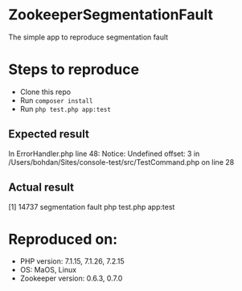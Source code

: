 # ZookeeperSegmentationFault
The simple app to reproduce segmentation fault

# Steps to reproduce
* Clone this repo
* Run `composer install`
* Run `php test.php app:test`

## Expected result
In ErrorHandler.php line 48:
Notice: Undefined offset: 3 in /Users/bohdan/Sites/console-test/src/TestCommand.php on line 28

## Actual result
[1]    14737 segmentation fault  php test.php app:test


# Reproduced on:
- PHP version: 7.1.15, 7.1.26, 7.2.15
- OS: MaOS, Linux
- Zookeeper version: 0.6.3, 0.7.0
